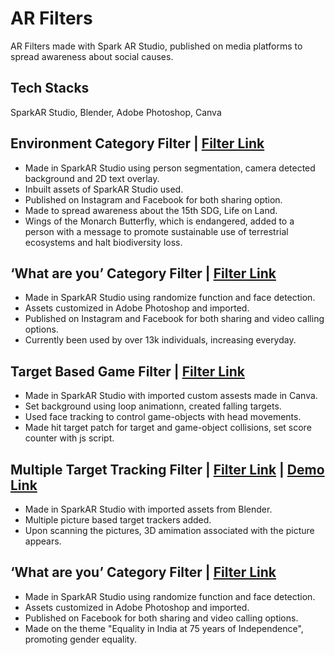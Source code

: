 # AR Filters
AR Filters made with Spark AR Studio, published on media platforms to spread awareness about social causes. 


## Tech Stacks
SparkAR Studio, Blender, Adobe Photoshop, Canva


## Environment Category Filter | [Filter Link](https://www.instagram.com/ar/487882069549938/?ch=ZmZhOTAzZmYxYTQ0YTU0OTBiYjEyNzU3MzEyYjI1Yjg%3D )
- Made in SparkAR Studio using person segmentation, camera detected background and 2D text overlay. 
- Inbuilt assets of SparkAR Studio used. 
- Published on Instagram and Facebook for both sharing option.  
- Made to spread awareness about the 15th SDG, Life on Land.  
- Wings of the Monarch Butterfly, which is endangered, added to a person with a message to promote sustainable use of terrestrial ecosystems and halt biodiversity loss. 



## ‘What are you’ Category Filter | [Filter Link](https://www.instagram.com/ar/4510634535720180/?ch=NzcyODg5YTRlMWFjMDIxZDAxZmQzN2E0NDlhYTcyOTk%3D)
- Made in SparkAR Studio using randomize function and face detection. 
- Assets customized in Adobe Photoshop and imported. 
- Published on Instagram and Facebook for both sharing and video calling options. 
- Currently been used by over 13k individuals, increasing everyday.


## Target Based Game Filter | [Filter Link](https://www.facebook.com/fbcameraeffects/tryit/580938693392241/)
- Made in SparkAR Studio with imported custom assests made in Canva. 
- Set background using loop animationn, created falling targets.    
- Used face tracking to control game-objects with head movements.  
- Made hit target patch for target and game-object collisions, set score counter with js script. 


## Multiple Target Tracking Filter | [Filter Link](https://www.instagram.com/ar/1077189693004478/?ch=OWM5MzlhMWYxMTJhMGQ1ZGQ0NDBiNjIyY2ExNTVhNWE%3D) | [Demo Link](https://drive.google.com/drive/folders/14Wut2bdFXArCnqKDCmpwmDsp2zgTlFdw?usp=sharing)
- Made in SparkAR Studio with imported assets from Blender. 
- Multiple picture based target trackers added.
- Upon scanning the pictures, 3D amimation associated with the picture appears.


## ‘What are you’ Category Filter | [Filter Link](https://www.facebook.com/fbcameraeffects/testit/1253238508824175/MmJjNWRjMjNhMWI2NmRjMzczNmI1NTI0NTAzNTJjZTE=/)
- Made in SparkAR Studio using randomize function and face detection. 
- Assets customized in Adobe Photoshop and imported. 
- Published on Facebook for both sharing and video calling options. 
- Made on the theme "Equality in India at 75 years of Independence", promoting gender equality.




